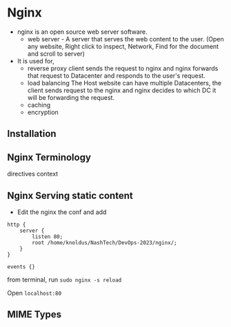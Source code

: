 # Nginx
- nginx is an open source web server software.
    - web server - A server that serves the web content to the user. (Open any website, Right click to inspect, Network, Find for the document and scroll to server)
- It is used for,
    - reverse proxy
        client sends the request to nginx and nginx forwards that request to Datacenter and responds to the user's request.
    - load balancing
        The Host website can have multiple Datacenters, the client sends request to the nginx and nginx decides to which DC it will be forwarding the request.
    - caching
    - encryption


## Installation

## Nginx Terminology
directives
context

## Nginx Serving static content

- Edit the nginx the conf and add
```
http {
    server {
        listen 80;
        root /home/knoldus/NashTech/DevOps-2023/nginx/;
    }
}

events {}
```

from terminal, run `sudo nginx -s reload`

Open `localhost:80`

## MIME Types
